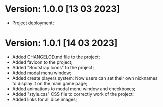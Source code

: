 # Version: 1.0.0 [13 03 2023]

- Project deployment;

# Version: 1.0.1 [14 03 2023]

- Added CHANGELOD.md file to the project;
- Added favicon to the project;
- Added "Bootstrap Icons" to the project;
- Added modal menu window;
- Added create players system:
  Now users can set their own nicknames to display it on the main game page;
- Added animations to modal menu window and checkboxes;
- Added "style.css" CSS file to correctly work of the project;
- Added links for all dice images;
